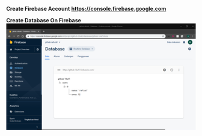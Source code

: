 **Create Firebase Account**
****https://console.firebase.google.com****

**Create Database On Firebase**
![alt text](https://github.com/rafiudd/firebase-nodejs-api/blob/master/img/1.png)
